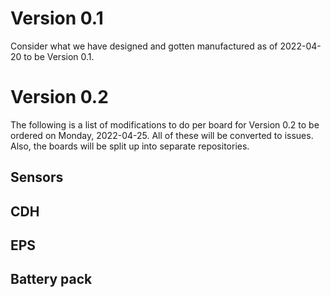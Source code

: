 # Version 0.1

Consider what we have designed and gotten manufactured as of 2022-04-20 to be Version 0.1.

# Version 0.2

The following is a list of modifications to do per board for Version 0.2 to be ordered on Monday, 2022-04-25. All of these will be converted to issues. Also, the boards will be split up into separate repositories.

## Sensors

## CDH

## EPS

## Battery pack
